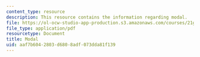 ```yaml
---
content_type: resource
description: This resource contains the information regarding modal.
file: https://ol-ocw-studio-app-production.s3.amazonaws.com/courses/21g-401-german-i-fall-2008/aaf7b6042803d6808adf073dda81f139_MIT21G_401F08_modal.pdf
file_type: application/pdf
resourcetype: Document
title: Modal
uid: aaf7b604-2803-d680-8adf-073dda81f139
---
```

